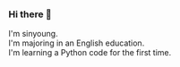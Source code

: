 ### Hi there 👋
I'm sinyoung.  
I'm majoring in an English education.  
I'm learning a Python code for the first time.

<!--
**Psyoung0405/Psyoung0405** is a ✨ _special_ ✨ repository because its `README.md` (this file) appears on your GitHub profile.

Here are some ideas to get you started:

- Hi,i'm sinyoung.  

- I'm majoring in an English education.  

- I’m learning a Python code for the first time.
- 🤔 I’m looking for help with ...
- 💬 Ask me about ...
- 📫 How to reach me: ...
- 😄 Pronouns: ...
- ⚡ Fun fact: ...
-->
